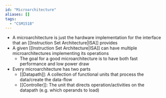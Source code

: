 ```yaml
---
id: "Microarchitecture"
aliases: []
tags:
  - "CSM151B"
---
```


- A microarchitecture is just the hardware implementation for the interface that
  an [[Instruction Set Architecture|ISA]] provides
- A given [[Instruction Set Architecture|ISA]] can have multiple
  microarchitectures implementing its operations
  - The goal for a good microarchitecture is to have both fast performance and
    low power draw
- Every microarchitecture has two parts
  - [[Datapath]]: A collection of functional units that process the data/create
    the data-flow
  - [[Controller]]: The unit that directs operation/activities on the datapath
    (e.g. which operands to load)
